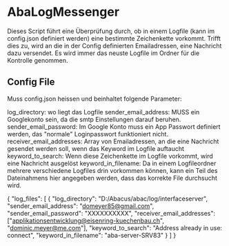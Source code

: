 # AbaLogMessenger
Dieses Script führt eine Überprüfung durch, ob in einem Logfile (kann im config.json definiert werden) eine bestimmte Zeichenkette vorkommt.
Trifft dies zu, wird an die in der Config definierten Emailadressen, eine Nachricht dazu versendet. Es wird immer das neuste Logfile im Ordner für die Kontrolle genommen.

## Config File

Muss config.json heissen und beinhaltet folgende Parameter:

log_directory: wo liegt das Logfile
sender_email_address: MUSS ein Googlekonto sein, da die smtp Einstellungen darauf beruhen.
sender_email_password: Im Google Konto muss ein App Passwort definiert werden, das "normale" Loginpasswort funktioniert nicht.
receiver_email_addresses: Array von Emailadressen, an die eine Nachricht gesendet werden soll, wenn das Keyword im Logfile auftaucht
keyword_to_search: Wenn diese Zeichenkette im Logfile vorkommt, wird eine Nachricht ausgelöst
keyword_in_filename: Da in einem Logfileordner mehrere verschiedene Logfiles drin vorkommen können, kann ein Teil des Dateinahmens hier angegeben werden, dass das korrekte File durchsucht wird.

{
  "log_files": [
    {
      "log_directory": "D:/Abacus/abac/log/interfaceserver",
      "sender_email_address": "domeyer85@gmail.com",
      "sender_email_password": "XXXXXXXXXX",
      "receiver_email_addresses": ["applikationsentwicklung@eisenring-kuechenbau.ch", "dominic.meyer@me.com"],
      "keyword_to_search": "Address already in use: connect",
      "keyword_in_filename": "aba-server-SRV83"
    }
  ]
}
